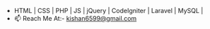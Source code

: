 - HTML | CSS | PHP | JS | jQuery | CodeIgniter | Laravel | MySQL | 
- 📫 Reach Me At:- kishan6599@gmail.com

